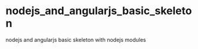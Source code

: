 nodejs_and_angularjs_basic_skeleton
===================================

nodejs and angularjs basic skeleton with nodejs modules
